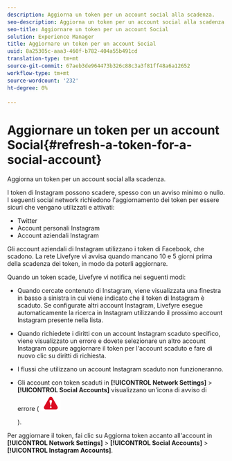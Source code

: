```yaml
---
description: Aggiorna un token per un account social alla scadenza.
seo-description: Aggiorna un token per un account social alla scadenza.
seo-title: Aggiornare un token per un account Social
solution: Experience Manager
title: Aggiornare un token per un account Social
uuid: 8a25305c-aaa3-460f-b782-404a55b491cd
translation-type: tm+mt
source-git-commit: 67aeb3de964473b326c88c3a3f81ff48a6a12652
workflow-type: tm+mt
source-wordcount: '232'
ht-degree: 0%

---
```



# Aggiornare un token per un account Social{#refresh-a-token-for-a-social-account}

Aggiorna un token per un account social alla scadenza.

I token di Instagram possono scadere, spesso con un avviso minimo o nullo. I seguenti social network richiedono l&#39;aggiornamento dei token per essere sicuri che vengano utilizzati e attivati:

* Twitter
* Account personali Instagram
* Account aziendali Instagram

Gli account aziendali di Instagram utilizzano i token di Facebook, che scadono. La rete Livefyre vi avvisa quando mancano 10 e 5 giorni prima della scadenza dei token, in modo da poterli aggiornare.

Quando un token scade, Livefyre vi notifica nei seguenti modi:

* Quando cercate contenuto di Instagram, viene visualizzata una finestra in basso a sinistra in cui viene indicato che il token di Instagram è scaduto. Se configurate altri account Instagram, Livefyre esegue automaticamente la ricerca in Instagram utilizzando il prossimo account Instagram presente nella lista.
* Quando richiedete i diritti con un account Instagram scaduto specifico, viene visualizzato un errore e dovete selezionare un altro account Instagram oppure aggiornare il token per l&#39;account scaduto e fare di nuovo clic su diritti di richiesta.
* I flussi che utilizzano un account Instagram scaduto non funzioneranno.
* Gli account con token scaduti in **[!UICONTROL Network Settings]** > **[!UICONTROL Social Accounts]** visualizzano un&#39;icona di avviso di errore ( ![](assets/warningError.png)

   ).

Per aggiornare il token, fai clic su Aggiorna token accanto all&#39;account in **[!UICONTROL Network Settings]** > **[!UICONTROL Social Accounts]** > **[!UICONTROL Instagram Accounts]**.

